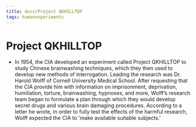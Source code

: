 ```yaml
---
title: docs/Project QKHILLTOP
tags: humanexperiments
---
```


# Project QKHILLTOP
- In 1954, the CIA developed an experiment called Project QKHILLTOP to study Chinese brainwashing techniques, which they then used to develop new methods of interrogation. Leading the research was Dr. Harold Wolff of Cornell University Medical School. After requesting that the CIA provide him with information on imprisonment, deprivation, humiliation, torture, brainwashing, hypnoses, and more, Wolff’s research team began to formulate a plan through which they would develop secret drugs and various brain damaging procedures. According to a letter he wrote, in order to fully test the effects of the harmful research, Wolff expected the CIA to 'make available suitable subjects.'